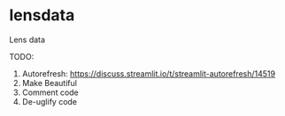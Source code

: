 # lensdata

Lens data

TODO:

1. Autorefresh: <https://discuss.streamlit.io/t/streamlit-autorefresh/14519>
1. Make Beautiful
1. Comment code
1. De-uglify code
